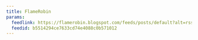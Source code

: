 ```yaml
---
title: FlameRobin
params:
  feedlink: https://flamerobin.blogspot.com/feeds/posts/default?alt=rss
  feedid: b5514294ce7633cd74e4088c0b571012
---
```

